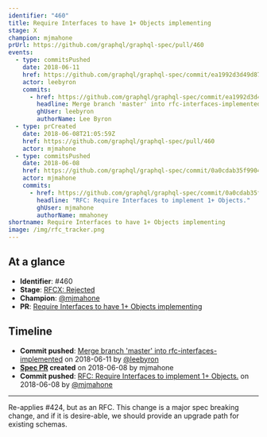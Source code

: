 ```yaml
---
identifier: "460"
title: Require Interfaces to have 1+ Objects implementing
stage: X
champion: mjmahone
prUrl: https://github.com/graphql/graphql-spec/pull/460
events:
  - type: commitsPushed
    date: 2018-06-11
    href: https://github.com/graphql/graphql-spec/commit/ea1992d3d49d871026f20a3831daff036f5c8b5c
    actor: leebyron
    commits:
      - href: https://github.com/graphql/graphql-spec/commit/ea1992d3d49d871026f20a3831daff036f5c8b5c
        headline: Merge branch 'master' into rfc-interfaces-implemented
        ghUser: leebyron
        authorName: Lee Byron
  - type: prCreated
    date: 2018-06-08T21:05:59Z
    href: https://github.com/graphql/graphql-spec/pull/460
    actor: mjmahone
  - type: commitsPushed
    date: 2018-06-08
    href: https://github.com/graphql/graphql-spec/commit/0a0cdab35f9904d5bf12996adf0def056a1207a5
    actor: mjmahone
    commits:
      - href: https://github.com/graphql/graphql-spec/commit/0a0cdab35f9904d5bf12996adf0def056a1207a5
        headline: "RFC: Require Interfaces to implement 1+ Objects."
        ghUser: mjmahone
        authorName: mmahoney
shortname: Require Interfaces to have 1+ Objects implementing
image: /img/rfc_tracker.png
---
```


## At a glance

- **Identifier**: #460
- **Stage**: [RFCX: Rejected](https://github.com/graphql/graphql-spec/blob/main/CONTRIBUTING.md#stage-x-rejected)
- **Champion**: [@mjmahone](https://github.com/mjmahone)
- **PR**: [Require Interfaces to have 1+ Objects implementing](https://github.com/graphql/graphql-spec/pull/460)

<!-- BEGIN_CUSTOM_TEXT -->



<!-- END_CUSTOM_TEXT -->

## Timeline

- **Commit pushed**: [Merge branch 'master' into rfc-interfaces-implemented](https://github.com/graphql/graphql-spec/commit/ea1992d3d49d871026f20a3831daff036f5c8b5c) on 2018-06-11 by [@leebyron](https://github.com/leebyron)
- **[Spec PR](https://github.com/graphql/graphql-spec/pull/460) created** on 2018-06-08 by mjmahone
- **Commit pushed**: [RFC: Require Interfaces to implement 1+ Objects.](https://github.com/graphql/graphql-spec/commit/0a0cdab35f9904d5bf12996adf0def056a1207a5) on 2018-06-08 by [@mjmahone](https://github.com/mjmahone)

<!-- VERBATIM -->

---

Re-applies #424, but as an RFC. This change is a major spec breaking change, and if it is desire-able, we should provide an upgrade path for existing schemas.
